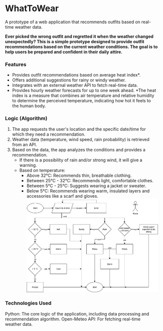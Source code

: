 # WhatToWear
A prototype of a web application that recommends outfits based on real-time weather data.

**Ever picked the wrong outfit and regretted it when the weather changed unexpectedly? This is a simple prototype designed to provide outfit recommendations based on the current weather conditions. The goal is to help users be prepared and confident in their daily attire.**

### Features
* Provides outfit recommendations based on average heat index*.
* Offers additional suggestions for rainy or windy weather.
* Integrates with an external weather API to fetch real-time data.
* Provides hourly weather forecasts for up to one week ahead.
*The heat index is a measure that combines air temperature and relative humidity to determine the perceived temperature, indicating how hot it feels to the human body.

### Logic (Algorithm)
1. The app requests the user's location and the specific date/time for which they need a recommendation.
2. Weather data (temperature, wind speed, rain probability) is retrieved from an API.
3. Based on the data, the app analyzes the conditions and provides a recommendation.
   * If there is a possibility of rain and/or strong wind, it will give a warning.
   * Based on temperature:
      * Above 32°C: Recommends thin, breathable clothing.
      * Between 25°C - 32°C: Recommends light, comfortable clothes.
      * Between 5°C - 25°C: Suggests wearing a jacket or sweater.
      * Below 5°C: Recommends wearing warm, insulated layers and accessories like a scarf and gloves.
![Flowchart System](flowchart.drawio.png)

### Technologies Used
Python: The core logic of the application, including data processing and recommendation algorithm.
Open-Meteo API: For fetching real-time weather data.
